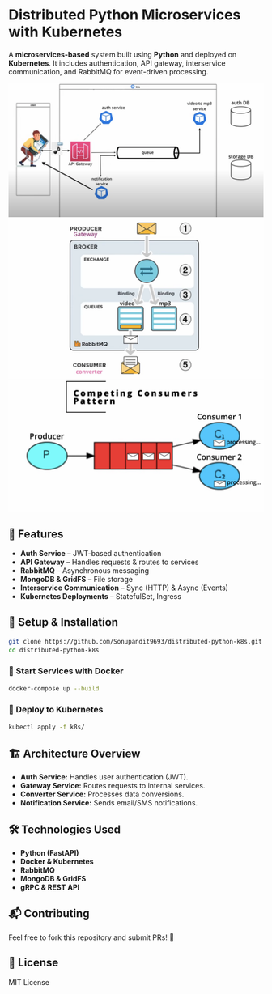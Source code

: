 # Distributed Python Microservices with Kubernetes

A **microservices-based** system built using **Python** and deployed on **Kubernetes**. It includes authentication, API gateway, interservice communication, and RabbitMQ for event-driven processing.

![alt text](image.png)
![alt text](image-3.png)
![alt text](image-4.png)

## 📌 Features
- **Auth Service** – JWT-based authentication  
- **API Gateway** – Handles requests & routes to services  
- **RabbitMQ** – Asynchronous messaging  
- **MongoDB & GridFS** – File storage  
- **Interservice Communication** – Sync (HTTP) & Async (Events)  
- **Kubernetes Deployments** – StatefulSet, Ingress  

## 🚀 Setup & Installation
```sh
git clone https://github.com/Sonupandit9693/distributed-python-k8s.git
cd distributed-python-k8s
```

### 🔹 Start Services with Docker
```sh
docker-compose up --build
```

### 🔹 Deploy to Kubernetes
```sh
kubectl apply -f k8s/
```

## 🏗️ Architecture Overview
- **Auth Service:** Handles user authentication (JWT).  
- **Gateway Service:** Routes requests to internal services.  
- **Converter Service:** Processes data conversions.  
- **Notification Service:** Sends email/SMS notifications.  

## 🛠 Technologies Used
- **Python (FastAPI)**  
- **Docker & Kubernetes**  
- **RabbitMQ**  
- **MongoDB & GridFS**  
- **gRPC & REST API**  

## 📬 Contributing
Feel free to fork this repository and submit PRs! 🚀

## 📄 License
MIT License

